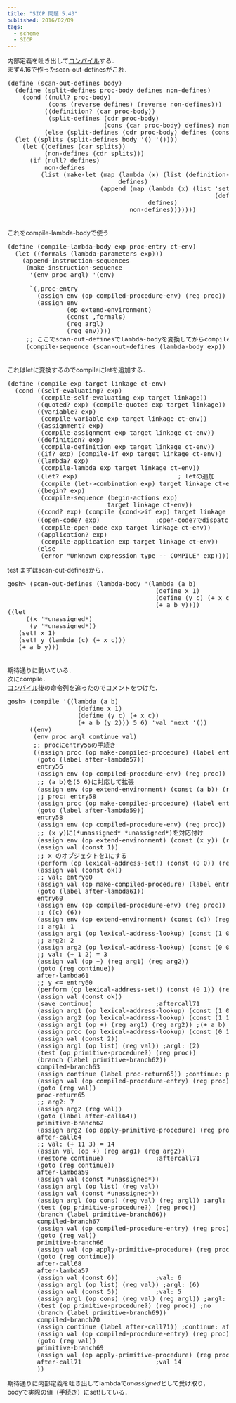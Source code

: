 ```yaml
---
title: "SICP 問題 5.43"
published: 2016/02/09
tags:
  - scheme
  - SICP
---
```


<p>内部定義を吐き出して<a class="keyword" href="http://d.hatena.ne.jp/keyword/%A5%B3%A5%F3%A5%D1%A5%A4%A5%EB">コンパイル</a>する．<br/>
まず4.16で作ったscan-out-definesがこれ．</p>

<pre class="code lang-scheme" data-lang="scheme" data-unlink><span class="synSpecial">(</span><span class="synStatement">define</span> <span class="synSpecial">(</span>scan-out-defines body<span class="synSpecial">)</span>
  <span class="synSpecial">(</span><span class="synStatement">define</span> <span class="synSpecial">(</span>split-defines proc-body defines non-defines<span class="synSpecial">)</span>
    <span class="synSpecial">(</span><span class="synStatement">cond</span> <span class="synSpecial">((</span><span class="synIdentifier">null?</span> proc-body<span class="synSpecial">)</span>
           <span class="synSpecial">(</span><span class="synIdentifier">cons</span> <span class="synSpecial">(</span><span class="synIdentifier">reverse</span> defines<span class="synSpecial">)</span> <span class="synSpecial">(</span><span class="synIdentifier">reverse</span> non-defines<span class="synSpecial">)))</span>
          <span class="synSpecial">((</span>definition? <span class="synSpecial">(</span><span class="synIdentifier">car</span> proc-body<span class="synSpecial">))</span>
           <span class="synSpecial">(</span>split-defines <span class="synSpecial">(</span><span class="synIdentifier">cdr</span> proc-body<span class="synSpecial">)</span>
                          <span class="synSpecial">(</span><span class="synIdentifier">cons</span> <span class="synSpecial">(</span><span class="synIdentifier">car</span> proc-body<span class="synSpecial">)</span> defines<span class="synSpecial">)</span> non-defines<span class="synSpecial">))</span>
          <span class="synSpecial">(</span><span class="synStatement">else</span> <span class="synSpecial">(</span>split-defines <span class="synSpecial">(</span><span class="synIdentifier">cdr</span> proc-body<span class="synSpecial">)</span> defines <span class="synSpecial">(</span><span class="synIdentifier">cons</span> <span class="synSpecial">(</span><span class="synIdentifier">car</span> proc-body<span class="synSpecial">)</span> non-defines<span class="synSpecial">)))))</span>
  <span class="synSpecial">(</span><span class="synStatement">let</span> <span class="synSpecial">((</span>splits <span class="synSpecial">(</span>split-defines body <span class="synSpecial">'()</span> <span class="synSpecial">'())))</span>
    <span class="synSpecial">(</span><span class="synStatement">let</span> <span class="synSpecial">((</span>defines <span class="synSpecial">(</span><span class="synIdentifier">car</span> splits<span class="synSpecial">))</span>
          <span class="synSpecial">(</span>non-defines <span class="synSpecial">(</span><span class="synIdentifier">cdr</span> splits<span class="synSpecial">)))</span>
      <span class="synSpecial">(</span><span class="synStatement">if</span> <span class="synSpecial">(</span><span class="synIdentifier">null?</span> defines<span class="synSpecial">)</span>
          non-defines
         <span class="synSpecial">(</span><span class="synIdentifier">list</span> <span class="synSpecial">(</span>make-let <span class="synSpecial">(</span><span class="synIdentifier">map</span> <span class="synSpecial">(</span><span class="synStatement">lambda</span> <span class="synSpecial">(</span>x<span class="synSpecial">)</span> <span class="synSpecial">(</span><span class="synIdentifier">list</span> <span class="synSpecial">(</span>definition-variable x<span class="synSpecial">)</span> <span class="synSpecial">''</span><span class="synConstant">*unassigned*</span><span class="synSpecial">))</span>
                              defines<span class="synSpecial">)</span>
                         <span class="synSpecial">(</span><span class="synIdentifier">append</span> <span class="synSpecial">(</span><span class="synIdentifier">map</span> <span class="synSpecial">(</span><span class="synStatement">lambda</span> <span class="synSpecial">(</span>x<span class="synSpecial">)</span> <span class="synSpecial">(</span><span class="synIdentifier">list</span> <span class="synSpecial">'</span>set! <span class="synSpecial">(</span>definition-variable x<span class="synSpecial">)</span>
                                                        <span class="synSpecial">(</span>definition-value x<span class="synSpecial">)))</span>
                                      defines<span class="synSpecial">)</span>
                                 non-defines<span class="synSpecial">)))))))</span>
</pre>


<p>　<br/>
これをcompile-lambda-bodyで使う</p>

<pre class="code lang-scheme" data-lang="scheme" data-unlink><span class="synSpecial">(</span><span class="synStatement">define</span> <span class="synSpecial">(</span>compile-lambda-body <span class="synIdentifier">exp</span> proc-entry ct-env<span class="synSpecial">)</span>
  <span class="synSpecial">(</span><span class="synStatement">let</span> <span class="synSpecial">((</span>formals <span class="synSpecial">(</span>lambda-parameters <span class="synIdentifier">exp</span><span class="synSpecial">)))</span>
    <span class="synSpecial">(</span>append-instruction-sequences
     <span class="synSpecial">(</span>make-instruction-sequence
      <span class="synSpecial">'(</span>env proc argl<span class="synSpecial">)</span> <span class="synSpecial">'(</span>env<span class="synSpecial">)</span>

      <span class="synSpecial">`(,</span>proc-entry
        <span class="synSpecial">(</span>assign env <span class="synSpecial">(</span>op compiled-procedure-env<span class="synSpecial">)</span> <span class="synSpecial">(</span>reg proc<span class="synSpecial">))</span>
        <span class="synSpecial">(</span>assign env
                <span class="synSpecial">(</span>op extend-environment<span class="synSpecial">)</span>
                <span class="synSpecial">(</span>const <span class="synSpecial">,</span>formals<span class="synSpecial">)</span>
                <span class="synSpecial">(</span>reg argl<span class="synSpecial">)</span>
                <span class="synSpecial">(</span>reg env<span class="synSpecial">))))</span>
     <span class="synComment">;; ここでscan-out-definesでlambda-bodyを変換してからcompile-sequenceに渡す</span>
     <span class="synSpecial">(</span>compile-sequence <span class="synSpecial">(</span>scan-out-defines <span class="synSpecial">(</span>lambda-body <span class="synIdentifier">exp</span><span class="synSpecial">))</span> <span class="synSpecial">'</span>val <span class="synSpecial">'</span>return <span class="synSpecial">(</span><span class="synIdentifier">cons</span> formals ct-env<span class="synSpecial">)))))</span>
</pre>


<p>　　<br/>
これはletに変換するのでcompileにletを追加する．</p>

<pre class="code lang-scheme" data-lang="scheme" data-unlink><span class="synSpecial">(</span><span class="synStatement">define</span> <span class="synSpecial">(</span>compile <span class="synIdentifier">exp</span> target linkage ct-env<span class="synSpecial">)</span>
  <span class="synSpecial">(</span><span class="synStatement">cond</span> <span class="synSpecial">((</span>self-evaluating? <span class="synIdentifier">exp</span><span class="synSpecial">)</span>
         <span class="synSpecial">(</span>compile-self-evaluating <span class="synIdentifier">exp</span> target linkage<span class="synSpecial">))</span>
        <span class="synSpecial">((</span>quoted? <span class="synIdentifier">exp</span><span class="synSpecial">)</span> <span class="synSpecial">(</span>compile-quoted <span class="synIdentifier">exp</span> target linkage<span class="synSpecial">))</span>
        <span class="synSpecial">((</span>variable? <span class="synIdentifier">exp</span><span class="synSpecial">)</span>
         <span class="synSpecial">(</span>compile-variable <span class="synIdentifier">exp</span> target linkage ct-env<span class="synSpecial">))</span>
        <span class="synSpecial">((</span>assignment? <span class="synIdentifier">exp</span><span class="synSpecial">)</span>
         <span class="synSpecial">(</span>compile-assignment <span class="synIdentifier">exp</span> target linkage ct-env<span class="synSpecial">))</span>
        <span class="synSpecial">((</span>definition? <span class="synIdentifier">exp</span><span class="synSpecial">)</span>
         <span class="synSpecial">(</span>compile-definition <span class="synIdentifier">exp</span> target linkage ct-env<span class="synSpecial">))</span>
        <span class="synSpecial">((</span>if? <span class="synIdentifier">exp</span><span class="synSpecial">)</span> <span class="synSpecial">(</span>compile-if <span class="synIdentifier">exp</span> target linkage ct-env<span class="synSpecial">))</span>
        <span class="synSpecial">((</span>lambda? <span class="synIdentifier">exp</span><span class="synSpecial">)</span>
         <span class="synSpecial">(</span>compile-lambda <span class="synIdentifier">exp</span> target linkage ct-env<span class="synSpecial">))</span>
        <span class="synSpecial">((</span>let? <span class="synIdentifier">exp</span><span class="synSpecial">)</span>                           <span class="synComment">; letの追加</span>
         <span class="synSpecial">(</span>compile <span class="synSpecial">(</span>let-&gt;combination <span class="synIdentifier">exp</span><span class="synSpecial">)</span> target linkage ct-env<span class="synSpecial">))</span>
        <span class="synSpecial">((</span>begin? <span class="synIdentifier">exp</span><span class="synSpecial">)</span>
         <span class="synSpecial">(</span>compile-sequence <span class="synSpecial">(</span>begin-actions <span class="synIdentifier">exp</span><span class="synSpecial">)</span>
                           target linkage ct-env<span class="synSpecial">))</span>
        <span class="synSpecial">((</span>cond? <span class="synIdentifier">exp</span><span class="synSpecial">)</span> <span class="synSpecial">(</span>compile <span class="synSpecial">(</span>cond-&gt;if <span class="synIdentifier">exp</span><span class="synSpecial">)</span> target linkage ct-env<span class="synSpecial">))</span>
        <span class="synSpecial">((</span>open-code? <span class="synIdentifier">exp</span><span class="synSpecial">)</span>               <span class="synComment">;open-code?でdispatch</span>
         <span class="synSpecial">(</span>compile-open-code <span class="synIdentifier">exp</span> target linkage ct-env<span class="synSpecial">))</span>
        <span class="synSpecial">((</span>application? <span class="synIdentifier">exp</span><span class="synSpecial">)</span>
         <span class="synSpecial">(</span>compile-application <span class="synIdentifier">exp</span> target linkage ct-env<span class="synSpecial">))</span>
        <span class="synSpecial">(</span><span class="synStatement">else</span>
         <span class="synSpecial">(</span>error <span class="synConstant">&quot;Unknown expression type -- COMPILE&quot;</span> <span class="synIdentifier">exp</span><span class="synSpecial">))))</span>
</pre>


<p>test
まずはscan-out-definesから．</p>

<pre class="code lang-scheme" data-lang="scheme" data-unlink>gosh&gt; <span class="synSpecial">(</span>scan-out-defines <span class="synSpecial">(</span>lambda-body <span class="synSpecial">'(</span>lambda <span class="synSpecial">(</span>a b<span class="synSpecial">)</span>
                                        <span class="synSpecial">(</span>define x <span class="synConstant">1</span><span class="synSpecial">)</span>
                                        <span class="synSpecial">(</span>define <span class="synSpecial">(</span>y c<span class="synSpecial">)</span> <span class="synSpecial">(</span>+ x c<span class="synSpecial">))</span>
                                        <span class="synSpecial">(</span>+ a b y<span class="synSpecial">))))</span>
<span class="synSpecial">((</span><span class="synStatement">let</span>
     <span class="synSpecial">((</span>x <span class="synSpecial">'</span><span class="synConstant">*unassigned*</span><span class="synSpecial">)</span>
      <span class="synSpecial">(</span>y <span class="synSpecial">'</span><span class="synConstant">*unassigned*</span><span class="synSpecial">))</span>
   <span class="synSpecial">(</span><span class="synStatement">set!</span> x <span class="synConstant">1</span><span class="synSpecial">)</span>
   <span class="synSpecial">(</span><span class="synStatement">set!</span> y <span class="synSpecial">(</span><span class="synStatement">lambda</span> <span class="synSpecial">(</span>c<span class="synSpecial">)</span> <span class="synSpecial">(</span><span class="synIdentifier">+</span> x c<span class="synSpecial">)))</span>
   <span class="synSpecial">(</span><span class="synIdentifier">+</span> a b y<span class="synSpecial">)))</span>
</pre>


<p>　<br/>
期待通りに動いている．<br/>
次にcompile．<br/>
<a class="keyword" href="http://d.hatena.ne.jp/keyword/%A5%B3%A5%F3%A5%D1%A5%A4%A5%EB">コンパイル</a>後の命令列を追ったのでコメントをつけた．</p>

<pre class="code lang-scheme" data-lang="scheme" data-unlink>gosh&gt; <span class="synSpecial">(</span>compile <span class="synSpecial">'((</span>lambda <span class="synSpecial">(</span>a b<span class="synSpecial">)</span>
                   <span class="synSpecial">(</span>define x <span class="synConstant">1</span><span class="synSpecial">)</span>
                   <span class="synSpecial">(</span>define <span class="synSpecial">(</span>y c<span class="synSpecial">)</span> <span class="synSpecial">(</span>+ x c<span class="synSpecial">))</span>
                   <span class="synSpecial">(</span>+ a b <span class="synSpecial">(</span>y <span class="synConstant">2</span><span class="synSpecial">)))</span> <span class="synConstant">5</span> <span class="synConstant">6</span><span class="synSpecial">)</span> <span class="synSpecial">'</span>val <span class="synSpecial">'</span>next <span class="synSpecial">'())</span>
      <span class="synSpecial">((</span>env<span class="synSpecial">)</span>
       <span class="synSpecial">(</span>env proc argl continue val<span class="synSpecial">)</span>
       <span class="synComment">;; procにentry56の手続き</span>
       <span class="synSpecial">((</span>assign proc <span class="synSpecial">(</span>op make-compiled-procedure<span class="synSpecial">)</span> <span class="synSpecial">(</span>label entry56<span class="synSpecial">)</span> <span class="synSpecial">(</span>reg env<span class="synSpecial">))</span>
        <span class="synSpecial">(</span>goto <span class="synSpecial">(</span>label after-lambda57<span class="synSpecial">))</span>
        entry56
        <span class="synSpecial">(</span>assign env <span class="synSpecial">(</span>op compiled-procedure-env<span class="synSpecial">)</span> <span class="synSpecial">(</span>reg proc<span class="synSpecial">))</span>
        <span class="synComment">;; (a b)を(5 6)に対応して拡張</span>
        <span class="synSpecial">(</span>assign env <span class="synSpecial">(</span>op extend-environment<span class="synSpecial">)</span> <span class="synSpecial">(</span>const <span class="synSpecial">(</span>a b<span class="synSpecial">))</span> <span class="synSpecial">(</span>reg argl<span class="synSpecial">)</span> <span class="synSpecial">(</span>reg env<span class="synSpecial">))</span>
        <span class="synComment">;; proc: entry58</span>
        <span class="synSpecial">(</span>assign proc <span class="synSpecial">(</span>op make-compiled-procedure<span class="synSpecial">)</span> <span class="synSpecial">(</span>label entry58<span class="synSpecial">)</span> <span class="synSpecial">(</span>reg env<span class="synSpecial">))</span>
        <span class="synSpecial">(</span>goto <span class="synSpecial">(</span>label after-lambda59<span class="synSpecial">))</span>
        entry58
        <span class="synSpecial">(</span>assign env <span class="synSpecial">(</span>op compiled-procedure-env<span class="synSpecial">)</span> <span class="synSpecial">(</span>reg proc<span class="synSpecial">))</span>
        <span class="synComment">;; (x y)に(*unassigned* *unassigned*)を対応付け</span>
        <span class="synSpecial">(</span>assign env <span class="synSpecial">(</span>op extend-environment<span class="synSpecial">)</span> <span class="synSpecial">(</span>const <span class="synSpecial">(</span>x y<span class="synSpecial">))</span> <span class="synSpecial">(</span>reg argl<span class="synSpecial">)</span> <span class="synSpecial">(</span>reg env<span class="synSpecial">))</span>
        <span class="synSpecial">(</span>assign val <span class="synSpecial">(</span>const <span class="synConstant">1</span><span class="synSpecial">))</span>
        <span class="synComment">;; x のオブジェクトを1にする</span>
        <span class="synSpecial">(</span>perform <span class="synSpecial">(</span>op lexical-address-set!<span class="synSpecial">)</span> <span class="synSpecial">(</span>const <span class="synSpecial">(</span><span class="synConstant">0</span> <span class="synConstant">0</span><span class="synSpecial">))</span> <span class="synSpecial">(</span>reg val<span class="synSpecial">)</span> <span class="synSpecial">(</span>const <span class="synSpecial">((</span>x y<span class="synSpecial">)</span> <span class="synSpecial">(</span>a b<span class="synSpecial">))))</span>
        <span class="synSpecial">(</span>assign val <span class="synSpecial">(</span>const ok<span class="synSpecial">))</span>
        <span class="synComment">;; val: entry60</span>
        <span class="synSpecial">(</span>assign val <span class="synSpecial">(</span>op make-compiled-procedure<span class="synSpecial">)</span> <span class="synSpecial">(</span>label entry60<span class="synSpecial">)</span> <span class="synSpecial">(</span>reg env<span class="synSpecial">))</span>
        <span class="synSpecial">(</span>goto <span class="synSpecial">(</span>label after-lambda61<span class="synSpecial">))</span>
        entry60
        <span class="synSpecial">(</span>assign env <span class="synSpecial">(</span>op compiled-procedure-env<span class="synSpecial">)</span> <span class="synSpecial">(</span>reg proc<span class="synSpecial">))</span>
        <span class="synComment">;; ((c) (6))</span>
        <span class="synSpecial">(</span>assign env <span class="synSpecial">(</span>op extend-environment<span class="synSpecial">)</span> <span class="synSpecial">(</span>const <span class="synSpecial">(</span>c<span class="synSpecial">))</span> <span class="synSpecial">(</span>reg argl<span class="synSpecial">)</span> <span class="synSpecial">(</span>reg env<span class="synSpecial">))</span>
        <span class="synComment">;; arg1: 1</span>
        <span class="synSpecial">(</span>assign arg1 <span class="synSpecial">(</span>op lexical-address-lookup<span class="synSpecial">)</span> <span class="synSpecial">(</span>const <span class="synSpecial">(</span><span class="synConstant">1</span> <span class="synConstant">0</span><span class="synSpecial">))</span> <span class="synSpecial">(</span>const <span class="synSpecial">((</span>c<span class="synSpecial">)</span> <span class="synSpecial">(</span>x y<span class="synSpecial">)</span> <span class="synSpecial">(</span>a b<span class="synSpecial">))))</span>
        <span class="synComment">;; arg2: 2</span>
        <span class="synSpecial">(</span>assign arg2 <span class="synSpecial">(</span>op lexical-address-lookup<span class="synSpecial">)</span> <span class="synSpecial">(</span>const <span class="synSpecial">(</span><span class="synConstant">0</span> <span class="synConstant">0</span><span class="synSpecial">))</span> <span class="synSpecial">(</span>const <span class="synSpecial">((</span>c<span class="synSpecial">)</span> <span class="synSpecial">(</span>x y<span class="synSpecial">)</span> <span class="synSpecial">(</span>a b<span class="synSpecial">))))</span>
        <span class="synComment">;; val: (+ 1 2) = 3</span>
        <span class="synSpecial">(</span>assign val <span class="synSpecial">(</span>op <span class="synIdentifier">+</span><span class="synSpecial">)</span> <span class="synSpecial">(</span>reg arg1<span class="synSpecial">)</span> <span class="synSpecial">(</span>reg arg2<span class="synSpecial">))</span>
        <span class="synSpecial">(</span>goto <span class="synSpecial">(</span>reg continue<span class="synSpecial">))</span>
        after-lambda61
        <span class="synComment">;; y &lt;= entry60</span>
        <span class="synSpecial">(</span>perform <span class="synSpecial">(</span>op lexical-address-set!<span class="synSpecial">)</span> <span class="synSpecial">(</span>const <span class="synSpecial">(</span><span class="synConstant">0</span> <span class="synConstant">1</span><span class="synSpecial">))</span> <span class="synSpecial">(</span>reg val<span class="synSpecial">)</span> <span class="synSpecial">(</span>const <span class="synSpecial">((</span>x y<span class="synSpecial">)</span> <span class="synSpecial">(</span>a b<span class="synSpecial">))))</span>
        <span class="synSpecial">(</span>assign val <span class="synSpecial">(</span>const ok<span class="synSpecial">))</span>
        <span class="synSpecial">(</span>save continue<span class="synSpecial">)</span>                 <span class="synComment">;aftercall71</span>
        <span class="synSpecial">(</span>assign arg1 <span class="synSpecial">(</span>op lexical-address-lookup<span class="synSpecial">)</span> <span class="synSpecial">(</span>const <span class="synSpecial">(</span><span class="synConstant">1</span> <span class="synConstant">0</span><span class="synSpecial">))</span> <span class="synSpecial">(</span>const <span class="synSpecial">((</span>x y<span class="synSpecial">)</span> <span class="synSpecial">(</span>a b<span class="synSpecial">))))</span>
        <span class="synSpecial">(</span>assign arg2 <span class="synSpecial">(</span>op lexical-address-lookup<span class="synSpecial">)</span> <span class="synSpecial">(</span>const <span class="synSpecial">(</span><span class="synConstant">1</span> <span class="synConstant">1</span><span class="synSpecial">))</span> <span class="synSpecial">(</span>const <span class="synSpecial">((</span>x y<span class="synSpecial">)</span> <span class="synSpecial">(</span>a b<span class="synSpecial">))))</span>
        <span class="synSpecial">(</span>assign arg1 <span class="synSpecial">(</span>op <span class="synIdentifier">+</span><span class="synSpecial">)</span> <span class="synSpecial">(</span>reg arg1<span class="synSpecial">)</span> <span class="synSpecial">(</span>reg arg2<span class="synSpecial">))</span> <span class="synComment">;(+ a b) =&gt;(+ 5 6) =&gt; 11</span>
        <span class="synSpecial">(</span>assign proc <span class="synSpecial">(</span>op lexical-address-lookup<span class="synSpecial">)</span> <span class="synSpecial">(</span>const <span class="synSpecial">(</span><span class="synConstant">0</span> <span class="synConstant">1</span><span class="synSpecial">))</span> <span class="synSpecial">(</span>const <span class="synSpecial">((</span>x y<span class="synSpecial">)</span> <span class="synSpecial">(</span>a b<span class="synSpecial">))))</span>
        <span class="synSpecial">(</span>assign val <span class="synSpecial">(</span>const <span class="synConstant">2</span><span class="synSpecial">))</span>
        <span class="synSpecial">(</span>assign argl <span class="synSpecial">(</span>op <span class="synIdentifier">list</span><span class="synSpecial">)</span> <span class="synSpecial">(</span>reg val<span class="synSpecial">))</span> <span class="synComment">;argl: (2)</span>
        <span class="synSpecial">(</span>test <span class="synSpecial">(</span>op primitive-procedure?<span class="synSpecial">)</span> <span class="synSpecial">(</span>reg proc<span class="synSpecial">))</span>
        <span class="synSpecial">(</span>branch <span class="synSpecial">(</span>label primitive-branch62<span class="synSpecial">))</span>
        compiled-branch63
        <span class="synSpecial">(</span>assign continue <span class="synSpecial">(</span>label proc-return65<span class="synSpecial">))</span> <span class="synComment">;continue: proc-return65</span>
        <span class="synSpecial">(</span>assign val <span class="synSpecial">(</span>op compiled-procedure-entry<span class="synSpecial">)</span> <span class="synSpecial">(</span>reg proc<span class="synSpecial">))</span>
        <span class="synSpecial">(</span>goto <span class="synSpecial">(</span>reg val<span class="synSpecial">))</span>
        proc-return65
        <span class="synComment">;; arg2: 7</span>
        <span class="synSpecial">(</span>assign arg2 <span class="synSpecial">(</span>reg val<span class="synSpecial">))</span>
        <span class="synSpecial">(</span>goto <span class="synSpecial">(</span>label after-call64<span class="synSpecial">))</span>
        primitive-branch62
        <span class="synSpecial">(</span>assign arg2 <span class="synSpecial">(</span>op apply-primitive-procedure<span class="synSpecial">)</span> <span class="synSpecial">(</span>reg proc<span class="synSpecial">)</span> <span class="synSpecial">(</span>reg argl<span class="synSpecial">))</span>
        after-call64
        <span class="synComment">;; val: (+ 11 3) = 14</span>
        <span class="synSpecial">(</span>assin val <span class="synSpecial">(</span>op <span class="synIdentifier">+</span><span class="synSpecial">)</span> <span class="synSpecial">(</span>reg arg1<span class="synSpecial">)</span> <span class="synSpecial">(</span>reg arg2<span class="synSpecial">))</span>
        <span class="synSpecial">(</span>restore continue<span class="synSpecial">)</span>              <span class="synComment">;aftercall71</span>
        <span class="synSpecial">(</span>goto <span class="synSpecial">(</span>reg continue<span class="synSpecial">))</span>
        after-lambda59
        <span class="synSpecial">(</span>assign val <span class="synSpecial">(</span>const <span class="synConstant">*unassigned*</span><span class="synSpecial">))</span>
        <span class="synSpecial">(</span>assign argl <span class="synSpecial">(</span>op <span class="synIdentifier">list</span><span class="synSpecial">)</span> <span class="synSpecial">(</span>reg val<span class="synSpecial">))</span>
        <span class="synSpecial">(</span>assign val <span class="synSpecial">(</span>const <span class="synConstant">*unassigned*</span><span class="synSpecial">))</span>
        <span class="synSpecial">(</span>assign argl <span class="synSpecial">(</span>op <span class="synIdentifier">cons</span><span class="synSpecial">)</span> <span class="synSpecial">(</span>reg val<span class="synSpecial">)</span> <span class="synSpecial">(</span>reg argl<span class="synSpecial">))</span> <span class="synComment">;argl: (*unassigned* *unassigned*)</span>
        <span class="synSpecial">(</span>test <span class="synSpecial">(</span>op primitive-procedure?<span class="synSpecial">)</span> <span class="synSpecial">(</span>reg proc<span class="synSpecial">))</span>
        <span class="synSpecial">(</span>branch <span class="synSpecial">(</span>label primitive-branch66<span class="synSpecial">))</span>
        compiled-branch67
        <span class="synSpecial">(</span>assign val <span class="synSpecial">(</span>op compiled-procedure-entry<span class="synSpecial">)</span> <span class="synSpecial">(</span>reg proc<span class="synSpecial">))</span> <span class="synComment">;val: entry58</span>
        <span class="synSpecial">(</span>goto <span class="synSpecial">(</span>reg val<span class="synSpecial">))</span>
        primitive-branch66
        <span class="synSpecial">(</span>assign val <span class="synSpecial">(</span>op apply-primitive-procedure<span class="synSpecial">)</span> <span class="synSpecial">(</span>reg proc<span class="synSpecial">)</span> <span class="synSpecial">(</span>reg argl<span class="synSpecial">))</span>
        <span class="synSpecial">(</span>goto <span class="synSpecial">(</span>reg continue<span class="synSpecial">))</span>
        after-call68
        after-lambda57
        <span class="synSpecial">(</span>assign val <span class="synSpecial">(</span>const <span class="synConstant">6</span><span class="synSpecial">))</span>          <span class="synComment">;val: 6</span>
        <span class="synSpecial">(</span>assign argl <span class="synSpecial">(</span>op <span class="synIdentifier">list</span><span class="synSpecial">)</span> <span class="synSpecial">(</span>reg val<span class="synSpecial">))</span> <span class="synComment">;argl: (6)</span>
        <span class="synSpecial">(</span>assign val <span class="synSpecial">(</span>const <span class="synConstant">5</span><span class="synSpecial">))</span>          <span class="synComment">;val: 5</span>
        <span class="synSpecial">(</span>assign argl <span class="synSpecial">(</span>op <span class="synIdentifier">cons</span><span class="synSpecial">)</span> <span class="synSpecial">(</span>reg val<span class="synSpecial">)</span> <span class="synSpecial">(</span>reg argl<span class="synSpecial">))</span> <span class="synComment">;argl: (5 6)</span>
        <span class="synSpecial">(</span>test <span class="synSpecial">(</span>op primitive-procedure?<span class="synSpecial">)</span> <span class="synSpecial">(</span>reg proc<span class="synSpecial">))</span> <span class="synComment">;no</span>
        <span class="synSpecial">(</span>branch <span class="synSpecial">(</span>label primitive-branch69<span class="synSpecial">))</span>
        compiled-branch70
        <span class="synSpecial">(</span>assign continue <span class="synSpecial">(</span>label after-call71<span class="synSpecial">))</span> <span class="synComment">;continue: aftercall71</span>
        <span class="synSpecial">(</span>assign val <span class="synSpecial">(</span>op compiled-procedure-entry<span class="synSpecial">)</span> <span class="synSpecial">(</span>reg proc<span class="synSpecial">))</span> <span class="synComment">;val: entry56</span>
        <span class="synSpecial">(</span>goto <span class="synSpecial">(</span>reg val<span class="synSpecial">))</span>
        primitive-branch69
        <span class="synSpecial">(</span>assign val <span class="synSpecial">(</span>op apply-primitive-procedure<span class="synSpecial">)</span> <span class="synSpecial">(</span>reg proc<span class="synSpecial">)</span> <span class="synSpecial">(</span>reg argl<span class="synSpecial">))</span>
        after-call71                    <span class="synComment">;val 14</span>
        <span class="synSpecial">))</span>
</pre>


<p>期待通りに内部定義を吐き出してlambdaで<em>unassigned</em>として受け取り，<br/>
bodyで実際の値（手続き）にset!している．</p>

